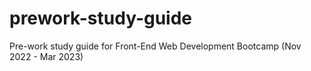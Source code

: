 # prework-study-guide
Pre-work study guide for Front-End Web Development Bootcamp (Nov 2022 - Mar 2023)
